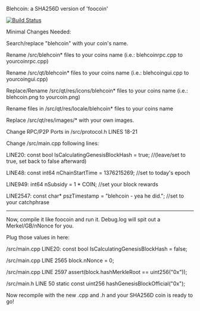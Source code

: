Blehcoin: a SHA256D version of 'foocoin'

[![Build Status](https://travis-ci.org/RazorLove/blehcoin.png?branch=master)](https://travis-ci.org/RazorLove/blehcoin)



Minimal Changes Needed: 

Search/replace "blehcoin" with your coin's name.

Rename /src/blehcoin* files to your coins name (i.e.: blehcoinrpc.cpp to yourcoinrpc.cpp)

Rename /src/qt/blehcoin* files to your coins name (i.e.: blehcoingui.cpp to yourcoingui.cpp)

Replace/Rename /src/qt/res/icons/blehcoin* files to your coins name (i.e.: blehcoin.png to yourcoin.png)

Rename files in /src/qt/res/locale/blehcoin* files to your coins name

Replace /src/qt/res/images/* with your own images.

Change RPC/P2P Ports in /src/protocol.h LINES 18-21

Change /src/main.cpp following lines:

LINE20: const bool IsCalculatingGenesisBlockHash = true; //(leave/set to true, set back to false afterward)

LINE48: const int64 nChainStartTime = 1376215269; //set to today's epoch

LINE949: int64 nSubsidy = 1 * COIN; //set your block rewards

LINE2547: const char* pszTimestamp = "blehcoin - yea he did."; //set to your catchphrase

---------------------------------------------------------------------------------------------------------

Now, compile it like foocoin and run it. Debug.log will spit out a Merkel/GB/nNonce for you. 

Plug those values in here:

/src/main.cpp LINE20: const bool IsCalculatingGenesisBlockHash = false;

/src/main.cpp LINE 2565 block.nNonce   = 0;

/src/main.cpp LINE 2597 assert(block.hashMerkleRoot == uint256("0x"));

/src/main.h LINE 50 static const uint256 hashGenesisBlockOfficial("0x");

Now recompile with the new .cpp and .h and your SHA256D coin is ready to go!
